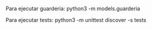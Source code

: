 Para ejecutar guardería:
python3 -m models.guarderia

Para ejecutar tests:
python3 -m unittest discover -s tests
